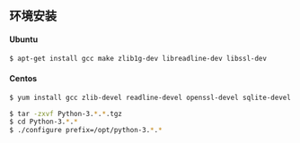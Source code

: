 ## 环境安装

#### Ubuntu

```bash
$ apt-get install gcc make zlib1g-dev libreadline-dev libssl-dev
```

#### Centos

```bash
$ yum install gcc zlib-devel readline-devel openssl-devel sqlite-devel

$ tar -zxvf Python-3.*.*.tgz
$ cd Python-3.*.*
$ ./configure prefix=/opt/python-3.*.*
```

